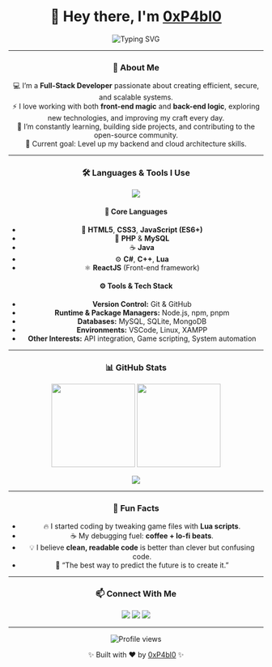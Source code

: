 <h1 align="center">👋 Hey there, I'm <a href="https://github.com/0xP4bl0" target="_blank">0xP4bl0</a></h1>

<p align="center">
  <img src="https://readme-typing-svg.herokuapp.com?font=Fira+Code&size=22&pause=1000&color=00FFB3&center=true&vCenter=true&width=450&lines=Fullstack+Developer;Open-Source+Enthusiast;Loves+Clean+Code+and+Coffee;Tech+is+my+playground" alt="Typing SVG">
</p>

---
<div align="center">

### 🧠 About Me  
💻 I’m a **Full-Stack Developer** passionate about creating efficient, secure, and scalable systems.  
⚡ I love working with both **front-end magic** and **back-end logic**, exploring new technologies, and improving my craft every day.  
🧩 I’m constantly learning, building side projects, and contributing to the open-source community.  
🎯 Current goal: Level up my backend and cloud architecture skills.

---

### 🛠️ Languages & Tools I Use  

<p align="center">
  <img src="https://skillicons.dev/icons?i=html,css,php,mysql,js,react,java,cs,cpp,lua,python,nodejs,git,github,vscode,linux" />
</p>

#### 🧩 Core Languages
- 🧡 **HTML5**, **CSS3**, **JavaScript (ES6+)**
- 🐘 **PHP** & **MySQL**
- ☕ **Java**
- ⚙️ **C#**, **C++**, **Lua**
- ⚛️ **ReactJS** (Front-end framework)

#### ⚙️ Tools & Tech Stack
- **Version Control:** Git & GitHub  
- **Runtime & Package Managers:** Node.js, npm, pnpm  
- **Databases:** MySQL, SQLite, MongoDB  
- **Environments:** VSCode, Linux, XAMPP  
- **Other Interests:** API integration, Game scripting, System automation  

---

### 📊 GitHub Stats  

<p align="center">
  <img src="https://github-readme-stats.vercel.app/api?username=0xP4bl0&show_icons=true&theme=radical&count_private=true" height="165px"/>
  <img src="https://github-readme-streak-stats.herokuapp.com?user=0xP4bl0&theme=radical&hide_border=false" height="165px"/>
</p>

<p align="center">
  <img src="https://github-readme-stats.vercel.app/api/top-langs/?username=0xP4bl0&layout=compact&theme=radical" />
</p>

---

### 🧩 Fun Facts  
- 🔥 I started coding by tweaking game files with **Lua scripts**.  
- ☕ My debugging fuel: **coffee + lo-fi beats**.  
- 💡 I believe **clean, readable code** is better than clever but confusing code.  
- 🧠 “The best way to predict the future is to create it.”

---

### 📫 Connect With Me  
<p align="center">
  <a href="https://github.com/0xP4bl0"><img src="https://img.shields.io/badge/GitHub-0xP4bl0-181717?style=for-the-badge&logo=github"/></a>
  <a href="mailto:andrewvista2005@gmail.com"><img src="https://img.shields.io/badge/Email-Contact%20Me-blue?style=for-the-badge&logo=gmail"/></a>
  <a href="https://instagram.com/pablo.y.joaquin.74"><img src="https://img.shields.io/badge/Instagram-E4405F?style=for-the-badge&logo=instagram&logoColor=white"/></a>
</p>

---

<p align="center">
  <img src="https://komarev.com/ghpvc/?username=0xP4bl0&style=for-the-badge&color=brightgreen" alt="Profile views" />
</p>

<p align="center">✨ Built with ❤️ by <a href="https://github.com/0xP4bl0">0xP4bl0</a> ✨</p>
</div>
